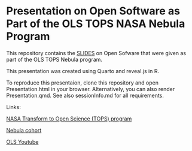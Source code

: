 # Presentation on Open Software as Part of the OLS TOPS NASA Nebula Program

This repository contains the [SLIDES](https://htmlpreview.github.io/?https://github.com/likeajumprope/TOPS-Talk-about-Open-Software/blob/main/Presentation.html)
 on Open Sofware that were given as part of the OLS TOPS Nebula program.

This presentation was created using Quarto and reveal.js in R.

To reproduce this presentaion, clone this repository and open Presentation.html in your browser.
Alternatively, you can also render Presentation.qmd. See also sessionInfo.md for all requirements.

Links:

[NASA Transform to Open Science (TOPS) program](https://nasa.github.io/Transform-to-Open-Science/)

[Nebula cohort](https://openlifesci.org/nebula/)

[OLS Youtube](https://www.youtube.com/channel/UCs12-ZgnDJOWIWN3Vo1XHXA)


